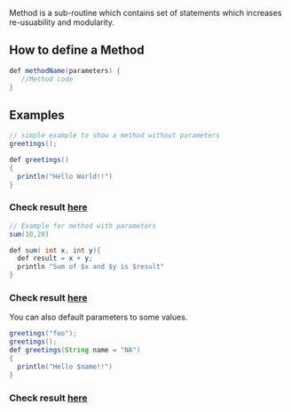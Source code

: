 Method is a sub-routine which contains set of statements which increases re-usuability and modularity.

## How to define a Method

```java
def methodName(parameters) { 
   //Method code 
}
```
## Examples

```java
// simple example to show a method without parameters
greetings();

def greetings()
{
  println("Hello World!!")
}
```
### Check result [here](https://onecompiler.com/groovy/3vmytbapg)

```java
// Example for method with parameters
sum(10,20)

def sum( int x, int y){
  def result = x + y;
  println "Sum of $x and $y is $result"
}
```
### Check result [here](https://onecompiler.com/groovy/3vmyt4pha)

You can also default parameters to some values.

```java
greetings("foo");
greetings();
def greetings(String name = "NA")
{
  println("Hello $name!!")
}
```
### Check result [here](https://onecompiler.com/groovy/3vmythf4c)


